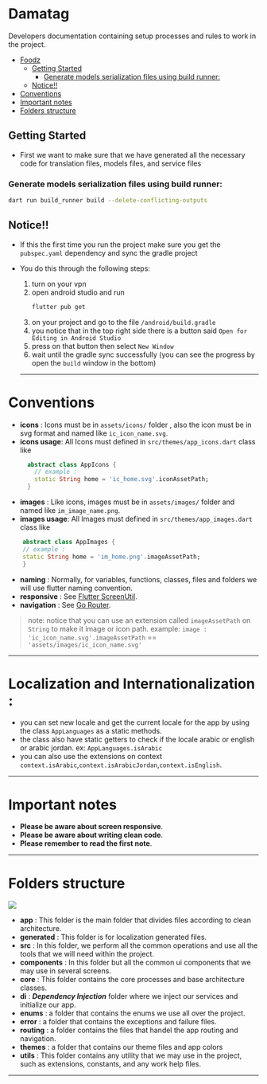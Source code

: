 # Damatag

Developers documentation containing setup processes and rules to work in the project.

<!-- TOC -->

* [Foodz](#Foodz)
    * [Getting Started](#getting-started)
        * [Generate models serialization files using build runner:](#generate-models-serialization-files-using-build-runner-)
    * [Notice!!](#notice--)
* [Conventions](#conventions)
* [Important notes](#important-notes)
* [Folders structure](#folders-structure)

<!-- TOC -->

## Getting Started

- First we want to make sure that we have generated all the necessary code for translation files,
  models files, and service files

### Generate models serialization files using build runner:

```bash
dart run build_runner build --delete-conflicting-outputs
```



## Notice!!

* If this the first time you run the project make sure you get the `pubspec.yaml` dependency and
  sync the gradle project
* You do this through the following steps:

    1. turn on your vpn
    2. open android studio and run
       ```bash
       flutter pub get
       ```
    3. on your project and go to the file `/android/build.gradle`
    4. you notice that in the top right side there is a button
       said `Open for Editing in Android Studio`
    5. press on that button then select `New Window`
    6. wait until the gradle sync successfully (you can see the progress by open the `build` window
       in the bottom)

  ---

# Conventions

- **icons** : Icons must be in `assets/icons/` folder , also the icon must be in svg format and
  named like `ic_icon_name.svg`.
- **icons usage**: All Icons must defined in `src/themes/app_icons.dart` class like
  ```dart
    abstract class AppIcons {
      // example :
      static String home = 'ic_home.svg'.iconAssetPath;
    }
  ```
- **images** : Like icons, images must be in `assets/images/` folder and named
  like `im_image_name.png`.
- **images usage**: All Images must defined in `src/themes/app_images.dart` class like

```dart
    abstract class AppImages {
    // example :
    static String home = 'im_home.png'.imageAssetPath;
    }
```

- **naming** : Normally, for variables, functions, classes, files and folders we will use flutter
  naming convention.
- **responsive** : See [Flutter ScreenUtil](https://pub.dev/packages/flutter_screenutil).
- **navigation** : See [Go Router](https://pub.dev/packages/go_router).

> note: notice that you can use an extension called `imageAssetPath` on `String` to make it image or
> icon path.
> example:  `image : 'ic_icon_name.svg'.imageAssetPath` == `'assets/images/ic_icon_name.svg'`
---

# Localization and Internationalization :

- you can set new locale and get the current locale for the app by using the class `AppLanguages` as
  a static methods.
- the class also have static getters to check if the locale arabic or english or arabic jordan.
  ex: `AppLanguages.isArabic`
- you can also use the extensions on
  context `context.isArabic`,`context.isArabicJordan`,`context.isEnglish`.

---

# Important notes

- **Please be aware about screen responsive**.
- **Please be aware about writing clean code**.
- **Please remember to read the first note**.

---

# Folders structure

<img src="img.png">

- **app** : This folder is the main folder that divides files according to clean architecture.
- **generated** : This folder is for localization generated files.
- **src** : In this folder, we perform all the common operations and use all the tools that we will
  need within the project.
- **components** : In this folder but all the common ui components that we may use in several
  screens.
- **core** : This folder contains the core processes and base architecture classes.
- **di** : ***Dependency Injection*** folder where we inject our services and initialize our app.
- **enums** : a folder that contains the enums we use all over the project.
- **error** : a folder that contains the exceptions and failure files.
- **routing** : a folder contains the files that handel the app routing and navigation.
- **themes** : a folder that contains our theme files and app colors
- **utils** : This folder contains any utility that we may use in the project, such as extensions,
  constants, and any work help files.

---


